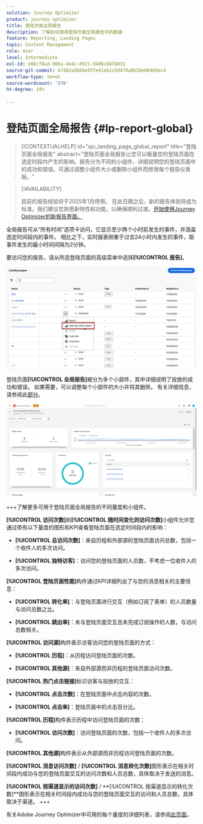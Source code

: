 ```yaml
---
solution: Journey Optimizer
product: journey optimizer
title: 登陆页面全局报告
description: 了解如何使用登陆页面全局报告中的数据
feature: Reporting, Landing Pages
topic: Content Management
role: User
level: Intermediate
exl-id: e88cf8ad-986a-4e4c-8921-d406c6876031
source-git-commit: 47482adb84e05fe41eb1c50479a8b50e00469ec4
workflow-type: tm+mt
source-wordcount: '578'
ht-degree: 14%

---
```


# 登陆页面全局报告 {#lp-report-global}

>[!CONTEXTUALHELP]
>id="ajo_landing_page_global_report"
>title="登陆页面全局报告"
>abstract="登陆页面全局报告让您可以衡量您的登陆页面在选定时段内产生的影响。报告分为不同的小组件，详细说明您的登陆页面中的成功和错误。可通过调整小组件大小或删除小组件而修改每个报告仪表板。"

>[!AVAILABILITY]
>
>目前的报告经验将于2025年1月停用。 在此日期之后，新的报告体验将成为标准。我们建议您熟悉新特性和功能，以确保顺利过渡。[开始使用Journey Optimizer的新报告界面。](report-gs-cja.md)

全局报告可从“所有时间”选项卡访问，它显示至少两个小时前发生的事件，并涵盖选定时间段内的事件。 相比之下，实时报表侧重于过去24小时内发生的事件，距事件发生的最小时间间隔为2分钟。

要访问您的报告，请从所选登陆页面的高级菜单中选择&#x200B;**[!UICONTROL 报告]**。

![](assets/landing_page_report.png)

登陆页面&#x200B;**[!UICONTROL 全局报告]**&#x200B;被分为多个小部件，其中详细说明了投放的成功和错误。 如果需要，可以调整每个小部件的大小并将其删除。 有关详细信息，请参阅此[部分](global-report.md)。

![](assets/landing_page_global.png)

+++了解更多可用于登陆页面全局报告的不同量度和小组件。

**[!UICONTROL 访问次数]**&#x200B;和&#x200B;**[!UICONTROL 随时间变化的访问次数]**&#x200B;小组件允许您通过带有以下量度的图形和KPI查看登陆页面在选定时间段内的影响：

* **[!UICONTROL 总访问次数]**：来自历程和外部源的登陆页面访问总数，包括一个收件人的多次访问。

* **[!UICONTROL 独特访客]**：访问您的登陆页面的人员数，不考虑一位收件人的多次访问。

**[!UICONTROL 登陆页面性能]**&#x200B;构件通过KPI详细列出了与您的消息相关的主要信息：

* **[!UICONTROL 转化率]**：与登陆页面进行交互（例如订阅了表单）的人员数量与访问总数之比。

* **[!UICONTROL 跳出率]**：未与登陆页面交互且未完成订阅操作的人数，与访问总数相关。

**[!UICONTROL 访问源]**&#x200B;构件表示访客访问您的登陆页面的方式：

* **[!UICONTROL 历程]**：从历程访问登陆页面的次数。

* **[!UICONTROL 其他源]**：来自外部源而非历程的登陆页面访问次数。

**[!UICONTROL 热门点击链接]**&#x200B;标识访客与投放的交互：

* **[!UICONTROL 点击次数]**：在登陆页面中点击内容的次数。

* **[!UICONTROL 点击率]**：登陆页面中的点击百分比。

**[!UICONTROL 历程]**&#x200B;构件表示历程中访问登陆页面的次数：

* **[!UICONTROL 访问次数]**：访问登陆页面的次数，包括一个收件人的多次访问。

**[!UICONTROL 其他源]**&#x200B;构件表示从外部源而非历程访问登陆页面的次数。

**[!UICONTROL 消息访问次数]** / **[!UICONTROL 消息转化次数]**&#x200B;图形表示在相关时间段内成功与您的登陆页面交互的访问次数和人员总数，具体取决于发送的消息。

**[!UICONTROL 按渠道显示的访问次数]** / **[!UICONTROL 按渠道显示的转化次数]**图形表示在相关时间段内成功与您的登陆页面交互的访问和人员总数，具体取决于渠道。
+++

有关Adobe Journey Optimizer中可用的每个量度的详细列表，请参阅[此页面](global-report.md#list-of-components-global)。
